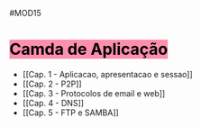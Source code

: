 #MOD15

# <mark style="background: #FF5582A6;">Camda de Aplicação</mark>

- [[Cap. 1 - Aplicacao, apresentacao e sessao]]
- [[Cap. 2 - P2P]]
- [[Cap. 3 - Protocolos de email e web]]
- [[Cap. 4 - DNS]]
- [[Cap. 5 - FTP e SAMBA]]